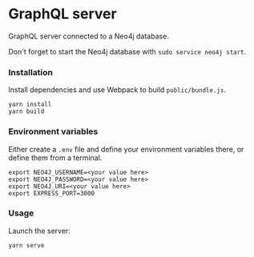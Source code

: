 # GraphQL server

GraphQL server connected to a Neo4j database.

Don't forget to start the Neo4j database with `sudo service neo4j start`.

### Installation

Install dependencies and use Webpack to build `public/bundle.js`.

```shell
yarn install
yarn build
```

### Environment variables

Either create a `.env` file and define your environment variables there, or define them from a terminal.

```shell
export NEO4J_USERNAME=<your value here>
export NEO4J_PASSWORD=<your value here>
export NEO4J_URI=<your value here>
export EXPRESS_PORT=3000
```

### Usage

Launch the server:

```shell
yarn serve
```
